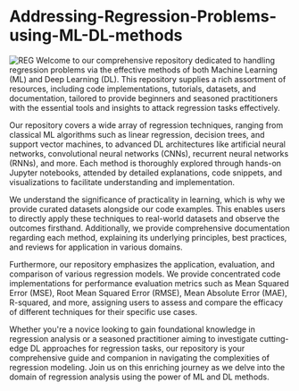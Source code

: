 # Addressing-Regression-Problems-using-ML-DL-methods
![REG](https://trainings.internshala.com/blog/wp-content/uploads/2023/07/Regression-in-machine-learning-1.jpg)
Welcome to our comprehensive repository dedicated to handling regression problems via the effective methods of both Machine Learning (ML) and Deep Learning (DL). This repository supplies a rich assortment of resources, including code implementations, tutorials, datasets, and documentation, tailored to provide beginners and seasoned practitioners with the essential tools and insights to attack regression tasks effectively.

Our repository covers a wide array of regression techniques, ranging from classical ML algorithms such as linear regression, decision trees, and support vector machines, to advanced DL architectures like artificial neural networks, convolutional neural networks (CNNs), recurrent neural networks (RNNs), and more. Each method is thoroughly explored through hands-on Jupyter notebooks, attended by detailed explanations, code snippets, and visualizations to facilitate understanding and implementation.

We understand the significance of practicality in learning, which is why we provide curated datasets alongside our code examples. This enables users to directly apply these techniques to real-world datasets and observe the outcomes firsthand. Additionally, we provide comprehensive documentation regarding each method, explaining its underlying principles, best practices, and reviews for application in various domains.

Furthermore, our repository emphasizes the application, evaluation, and comparison of various regression models. We provide concentrated code implementations for performance evaluation metrics such as Mean Squared Error (MSE), Root Mean Squared Error (RMSE), Mean Absolute Error (MAE), R-squared, and more, assigning users to assess and compare the efficacy of different techniques for their specific use cases.

Whether you're a novice looking to gain foundational knowledge in regression analysis or a seasoned practitioner aiming to investigate cutting-edge DL approaches for regression tasks, our repository is your comprehensive guide and companion in navigating the complexities of regression modeling. Join us on this enriching journey as we delve into the domain of regression analysis using the power of ML and DL methods.
